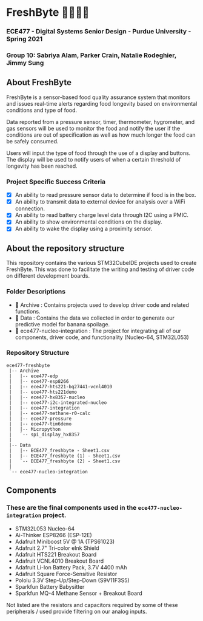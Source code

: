 # FreshByte 🍎🍌🍋🥭
### ECE477 - Digital Systems Senior Design - Purdue University - Spring 2021
### Group 10: Sabriya Alam, Parker Crain, Natalie Rodeghier, Jimmy Sung

## About FreshByte
FreshByte is a sensor-based food quality assurance system that monitors and issues real-time alerts
regarding food longevity based on environmental conditions and type of food.

Data reported from a pressure sensor, timer, thermometer, hygrometer, and gas sensors will be used to monitor the food
and notify the user if the conditions are out of specification as well as how much longer the food can be safely consumed.

Users will input the type of food through the use of a display and buttons. The display will be used to notify users of when a certain
threshold of longevity has been reached.

### Project Specific Success Criteria
- [x] An ability to read pressure sensor data to determine if food is in the box.
- [x] An ability to transmit data to external device for analysis over a WiFi connection.
- [x] An ability to read battery charge level data through I2C using a PMIC.
- [x] An ability to show environmental conditions on the display.
- [x] An ability to wake the display using a proximity sensor.

## About the repository structure
This repository contains the various STM32CubeIDE projects used to create FreshByte. This was done to facilitate the writing and testing of driver code on different development boards.

### Folder Descriptions
- 📂 Archive : Contains projects used to develop driver code and related functions.
- 📂 Data : Contains the data we collected in order to generate our predictive model for banana spoilage.
- 📂 ece477-nucleo-integration : The project for integrating all of our components, driver code, and functionality (Nucleo-64, STM32L053)

### Repository Structure
```
ece477-freshbyte
 |-- Archive
 |   |-- ece477-edp
 |   |-- ece477-esp8266
 |   |-- ece477-hts221-bq27441-vcnl4010
 |   |-- ece477-hts221demo
 |   |-- ece477-hx8357-nucleo
 |   |-- ece477-i2c-integrated-nucleo
 |   |-- ece477-integration
 |   |-- ece477-methane-r0-calc
 |   |-- ece477-pressure
 |   |-- ece477-tim6demo
 |   |-- Micropython
 |   `-- spi_display_hx8357
 |
 |-- Data
 |   |-- ECE477_freshbyte - Sheet1.csv
 |   |-- ECE477_freshbyte (1) - Sheet1.csv
 |   `-- ECE477_freshbyte (2) - Sheet1.csv
 |
 `-- ece477-nucleo-integration
```

## Components
### These are the final components used in the `ece477-nucleo-integration` project.
* STM32L053 Nucleo-64 
* Ai-Thinker ESP8266 (ESP-12E)
* Adafruit Miniboost 5V @ 1A (TPS61023)
* Adafruit 2.7" Tri-color eInk Shield
* Adafruit HTS221 Breakout Board
* Adafruit VCNL4010 Breakout Board
* Adafruit Li-Ion Battery Pack, 3.7V 4400 mAh
* Adafruit Square Force-Sensitive Resistor
* Pololu 3.3V Step-Up/Step-Down (S9V11F3S5)
* Sparkfun Battery Babysitter
* Sparkfun MQ-4 Methane Sensor + Breakout Board

Not listed are the resistors and capacitors required by some of these peripherals / used provide filtering on our analog inputs.

